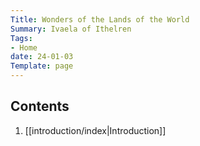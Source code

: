 ```yaml
---
Title: Wonders of the Lands of the World
Summary: Ivaela of Ithelren
Tags:
- Home
date: 24-01-03
Template: page
---
```


## Contents

<!-- - [[programming-languages/index|Programming Languages]] -->
1. [[introduction/index|Introduction]]

